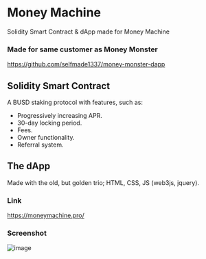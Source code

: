 # Money Machine
Solidity Smart Contract &amp; dApp made for Money Machine

### Made for same customer as Money Monster
https://github.com/selfmade1337/money-monster-dapp

## Solidity Smart Contract
A BUSD staking protocol with features, such as:
- Progressively increasing APR.
- 30-day locking period.
- Fees.
- Owner functionality.
- Referral system.

## The dApp
Made with the old, but golden trio; HTML, CSS, JS (web3js, jquery).
### Link
https://moneymachine.pro/
### Screenshot
![image](https://user-images.githubusercontent.com/30301013/214821343-c1737583-7f3a-4da6-ab04-0117df33c9ee.png)
